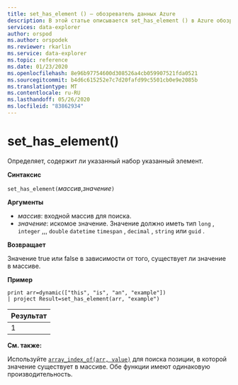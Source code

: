 ```yaml
---
title: set_has_element () — обозреватель данных Azure
description: В этой статье описывается set_has_element () в Azure обозреватель данных.
services: data-explorer
author: orspod
ms.author: orspodek
ms.reviewer: rkarlin
ms.service: data-explorer
ms.topic: reference
ms.date: 01/23/2020
ms.openlocfilehash: 8e96b97754600d308526a4cb059907521fda0521
ms.sourcegitcommit: b4d6c615252e7c7d20fafd99c5501cb0e9e2085b
ms.translationtype: MT
ms.contentlocale: ru-RU
ms.lasthandoff: 05/26/2020
ms.locfileid: "83862934"
---
```

# <a name="set_has_element"></a>set_has_element()

Определяет, содержит ли указанный набор указанный элемент.

**Синтаксис**

`set_has_element(`*массив*,*значение*`)`

**Аргументы**

* *массив*: входной массив для поиска.
* *значение*: искомое значение. Значение должно иметь тип `long` , `integer` ,,, `double` `datetime` `timespan` , `decimal` , `string` или `guid` .

**Возвращает**

Значение true или false в зависимости от того, существует ли значение в массиве.

**Пример**

<!-- csl: https://help.kusto.windows.net:443/Samples -->
```kusto
print arr=dynamic(["this", "is", "an", "example"]) 
| project Result=set_has_element(arr, "example")
```

|Результат|
|---|
|1|

**См. также:**

Используйте [`array_index_of(arr, value)`](arrayindexoffunction.md) для поиска позиции, в которой значение существует в массиве. Обе функции имеют одинаковую производительность.
